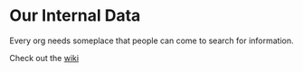 # Our Internal Data

Every org needs someplace that people can come to search for information.

Check out the [wiki](https://github.com/saiaps/internal-docs/wiki/Home)
